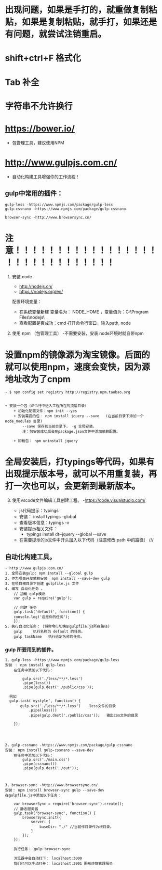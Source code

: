 
# 出现问题，如果是手打的，就重做复制粘贴，如果是复制粘贴，就手打，如果还是有问题，就尝试注销重启。
# shift+ctrl+F   格式化
# Tab   补全
# 字符串不允许换行



# https://bower.io/ 
- 包管理工具，建议使用NPM


# http://www.gulpjs.com.cn/ 
- 自动化构建工具增强你的工作流程！


## gulp中常用的插件：
    gulp-less -https://www.npmjs.com/package/gulp-less
    gulp-cssnano -https://www.npmjs.com/package/gulp-cssnano

    browser-sync -http://www.browsersync.cn/




# 注意！！！！！！！！！！！！！！！！！！！！！！！！！！！！！！
1. 安装 node 
    - http://nodejs.cn/
    - https://nodejs.org/en/

    配置环境变量：
    + 在系统变量新建  变量名为： NODE_HOME ，变量值为：C:\Program Files\nodejs\
    + 查看配置是否成功：cmd 打开命令行窗口。输入path, node 

2. 使用 npm （包管理工具）
    -不需要安装，安装 node环境时就自带npm 

#  设置npm的镜像源为淘宝镜像。后面的就可以使用npm，速度会变快，因为源地址改为了cnpm 
    - $ npm config set registry http://registry.npm.taobao.org


    + 安装一个包（命令行中进入工程所在的顶层目录）
        + 初始化配置文件：npm init --yes
        + 安装需要的包： npm install jquery --save   (在当前目录下添加一个node_modules 目录)
            --save 保存到当前目录下， -g 全局安装。
            注：包安装成功后会在package.json文件中添加依赖配置。

        + 卸载包： npm uninstall jquery 


# 全局安装后，打typings等代码，如果有出现提示版本号，就可以不用重复装，再打一次也可以，会更新到最新版本。

3. 使用vscode文件编辑工具创建工程。
    -https://code.visualstudio.com/

    + js代码提示：typings
    - 安装： install typings -global
    - 查看版本信息：typings -v
    - 安装提示相关文件：
        + typings install dt~jquery --global --save
    - 在需要提示的js文件中开头加入以下代码（注意修改 path 中的路径）
        /// <reference path="../../ts/typings/globals/jquery/index.d.ts" />




## 自动化构建工具。
    - http://www.gulpjs.com.cn/
    1. 全局安装gulp: npm install --global gulp
    2. 作为项目开发依赖安装  npm install --save-dev gulp
    3. 在项目根目录下创建 gulpfile.js 文件
    4. 编写 自动化任务 。
        // 加载 gulp模块
        var gulp = require('gulp');

        // 创建 任务
        gulp.task('default', function() {
        console.log('这是你的任务');
        });
    5. 执行自动化任务： (将命令行切换到gulpfile.js所在路径)
        gulp     执行名称为 default 的任务。
        gulp taskName   执行给定名称的任务。


### gulp 所要用到的插件。
    1. gulp-less -https://www.npmjs.com/package/gulp-less
    安装 ： npm install gulp-less
        在任务中添加以下代码：

            gulp.src('./less/**/*.less')
            .pipe(less())
            .pipe(gulp.dest('./public/css'));

      例如
      gulp.task('mystyle', function() {
           gulp.src('./less/**/*.less')   .less文件的目录
               .pipe(less())
               .pipe(gulp.dest('./public/css'));   输出css文件的目录

        });




    2. gulp-cssnano -https://www.npmjs.com/package/gulp-cssnano
    安装： npm install gulp-cssnano --save-dev
        在任务中添加以下代码：
            gulp.src('./main.css')
            .pipe(cssnano())
            .pipe(gulp.dest('./out'));



    3. browser-sync -http://www.browsersync.cn/
    安装： npm install browser-sync gulp --save-dev
    在gulpfile.js中添加以下任务：

        var browserSync = require('browser-sync').create();
        // 静态服务器
        gulp.task('browser-sync', function() {
            browserSync.init({
                server: {
                    baseDir: "./" //当前作目录作为根目录。
                }
            });
        });

        执行任务： gulp browser-sync 

        浏览器中会自动打下： localhost:3000
        我们也可以手动打开： localhost:3001 图形终端管理服务




































